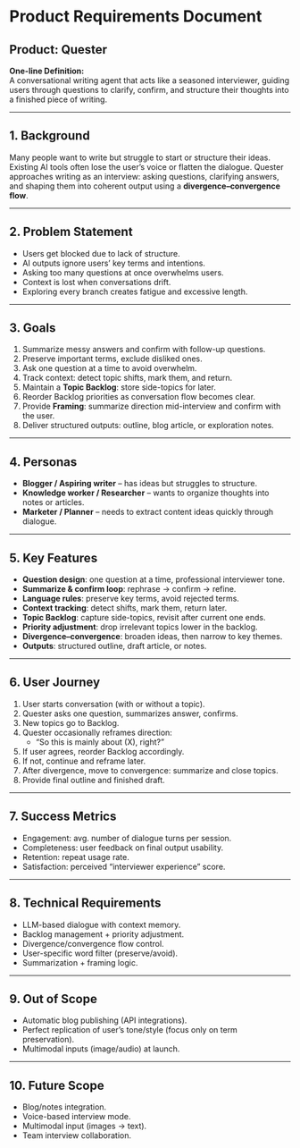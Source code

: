 # Product Requirements Document

## Product: **Quester**

**One-line Definition:**  
A conversational writing agent that acts like a seasoned interviewer, guiding users through questions to clarify, confirm, and structure their thoughts into a finished piece of writing.

---

## 1. Background

Many people want to write but struggle to start or structure their ideas. Existing AI tools often lose the user’s voice or flatten the dialogue. Quester approaches writing as an interview: asking questions, clarifying answers, and shaping them into coherent output using a **divergence–convergence flow**.

---

## 2. Problem Statement

- Users get blocked due to lack of structure.
- AI outputs ignore users’ key terms and intentions.
- Asking too many questions at once overwhelms users.
- Context is lost when conversations drift.
- Exploring every branch creates fatigue and excessive length.

---

## 3. Goals

1. Summarize messy answers and confirm with follow-up questions.
2. Preserve important terms, exclude disliked ones.
3. Ask one question at a time to avoid overwhelm.
4. Track context: detect topic shifts, mark them, and return.
5. Maintain a **Topic Backlog**: store side-topics for later.
6. Reorder Backlog priorities as conversation flow becomes clear.
7. Provide **Framing**: summarize direction mid-interview and confirm with the user.
8. Deliver structured outputs: outline, blog article, or exploration notes.

---

## 4. Personas

- **Blogger / Aspiring writer** – has ideas but struggles to structure.
- **Knowledge worker / Researcher** – wants to organize thoughts into notes or articles.
- **Marketer / Planner** – needs to extract content ideas quickly through dialogue.

---

## 5. Key Features

- **Question design**: one question at a time, professional interviewer tone.
- **Summarize & confirm loop**: rephrase → confirm → refine.
- **Language rules**: preserve key terms, avoid rejected terms.
- **Context tracking**: detect shifts, mark them, return later.
- **Topic Backlog**: capture side-topics, revisit after current one ends.
- **Priority adjustment**: drop irrelevant topics lower in the backlog.
- **Divergence–convergence**: broaden ideas, then narrow to key themes.
- **Outputs**: structured outline, draft article, or notes.

---

## 6. User Journey

1. User starts conversation (with or without a topic).
2. Quester asks one question, summarizes answer, confirms.
3. New topics go to Backlog.
4. Quester occasionally reframes direction:
   - “So this is mainly about (X), right?”
5. If user agrees, reorder Backlog accordingly.
6. If not, continue and reframe later.
7. After divergence, move to convergence: summarize and close topics.
8. Provide final outline and finished draft.

---

## 7. Success Metrics

- Engagement: avg. number of dialogue turns per session.
- Completeness: user feedback on final output usability.
- Retention: repeat usage rate.
- Satisfaction: perceived “interviewer experience” score.

---

## 8. Technical Requirements

- LLM-based dialogue with context memory.
- Backlog management + priority adjustment.
- Divergence/convergence flow control.
- User-specific word filter (preserve/avoid).
- Summarization + framing logic.

---

## 9. Out of Scope

- Automatic blog publishing (API integrations).
- Perfect replication of user’s tone/style (focus only on term preservation).
- Multimodal inputs (image/audio) at launch.

---

## 10. Future Scope

- Blog/notes integration.
- Voice-based interview mode.
- Multimodal input (images → text).
- Team interview collaboration.
